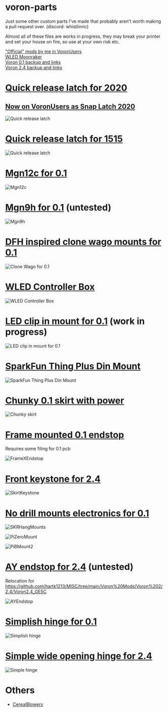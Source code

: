 # voron-parts
Just some other custom parts I've made that probably aren't worth making a pull request over. (discord: whistlinric)

Almost all of these files are works in progress, they may break your printer and set your house on fire, so use at your own risk etc.

["Official" mods by me in VoronUsers](https://github.com/VoronDesign/VoronUsers/tree/master/printer_mods/richardjm)  
[WLED Moonraker](https://moonraker.readthedocs.io/en/latest/configuration/#wled)  
[Voron 0.1 backup and links](https://github.com/richardjm/voron0pi-klipper-backup)  
[Voron 2.4 backup and links](https://github.com/richardjm/voronpi-klipper-backup)  

# [Quick release latch for 2020](voron-2.4/FilamentLatch)
## [Now on VoronUsers as Snap Latch 2020](https://github.com/VoronDesign/VoronUsers/tree/master/printer_mods/richardjm/snap-latch-2020)
![Quick release latch](voron-2.4/FilamentLatch/Images/Latch-v68-3mm.jpg)

# [Quick release latch for 1515](voron-0.1/FilamentLatch)
![Quick release latch](voron-0.1/FilamentLatch/Images/Latch-v63.jpg)

# [Mgn12c for 0.1](voron-0.1/Mgn12c)
![Mgn12c](voron-0.1/Mgn12c/Images/Photo.jpg)

# [Mgn9h for 0.1](voron-0.1/Mgn9h) (untested)
![Mgn9h](voron-0.1/Mgn9h/Images/FrontView.png)

# [DFH inspired clone wago mounts for 0.1](voron-0.1/DFHInspiredCloneWagoBedMount)
![Clone Wago for 0.1](voron-0.1/DFHInspiredCloneWagoBedMount/Images/CloneWago.jpg)

# [WLED Controller Box](generic/wled_controller_box)
![WLED Controller Box](generic/wled_controller_box/Images/wled_controller_box.png)

# [LED clip in mount for 0.1](voron-0.1/LedClipInMounts) (work in progress)
![LED clip in mount for 0.1](voron-0.1/LedClipInMounts/Images/led-clipin.png)

# [SparkFun Thing Plus Din Mount](voron-2.4/SparkFunThingPlus)
![SparkFun Thing Plus Din Mount](voron-2.4/SparkFunThingPlus/Images/SparkFunThingPlus.jpg)

# [Chunky 0.1 skirt with power](voron-0.1/ChunkyPowerSkirts)
![Chunky skirt](Images/ChunkySkirt1.png)

# [Frame mounted 0.1 endstop](voron-0.1/FrameXEndstop)
Requires some filing for 0.1 pcb

![FrameXEndstop](Images/FrameXEndstop.png)

# [Front keystone for 2.4](voron-2.4/KeystoneSkirt)
![SkirtKeystone](Images/SkirtKeystone.png)

# [No drill mounts electronics for 0.1](voron-0.1/ElectronicsMounts)
![SKRHangMounts](Images/SKRHangMounts.png)

![PiZeroMount](Images/PiZeroMount.png)

![PiBMount2](Images/PiBMount2.png)

# [AY endstop for 2.4](voron-2.4/AYEndstop) (untested)
Relocation for https://github.com/hartk1213/MISC/tree/main/Voron%20Mods/Voron%202/2.4/Voron2.4_GE5C

![AYEndstop](Images/AYEndstop.png)

# [Simplish hinge for 0.1](voron-0.1/SimplishHinge)
![Simplish hinge](voron-0.1/SimplishHinge/Images/Simplish-Hinge.png)

# [Simple wide opening hinge for 2.4](voron-2.4/SimpleHinge)
![Simple hinge](voron-2.4/SimpleHinge/Images/FrontView.png)

# Others

- [CerealBlowers](voron-2.4/CerealBlowers)
